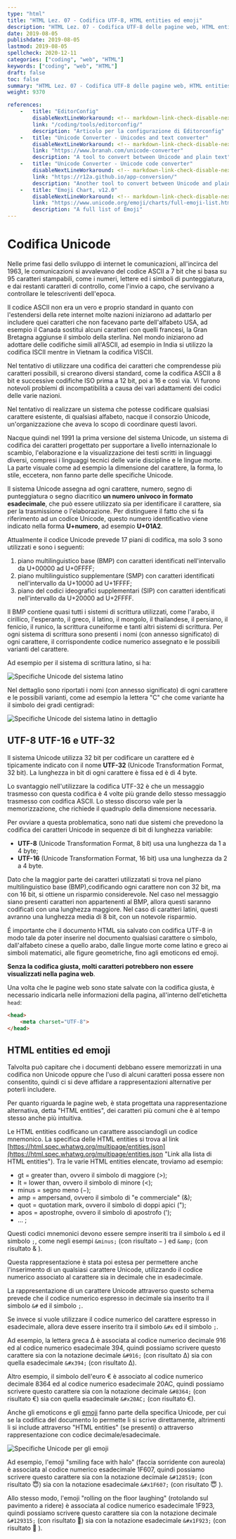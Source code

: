 ```yaml
---
type: "html"
title: "HTML Lez. 07 - Codifica UTF-8, HTML entities ed emoji"
description: "HTML Lez. 07 - Codifica UTF-8 delle pagine web, HTML entities ed emoji"
date: 2019-08-05
publishdate: 2019-08-05
lastmod: 2019-08-05
spellcheck: 2020-12-11
categories: ["coding", "web", "HTML"]
keywords: ["coding", "web", "HTML"]
draft: false
toc: false
summary: "HTML Lez. 07 - Codifica UTF-8 delle pagine web, HTML entities ed emoji"
weight: 9370

references:
    -   title: "EditorConfig"
        disableNextLineWorkaround: <!-- markdown-link-check-disable-next-line -->
        link: "/coding/tools/editorconfig/"
        description: "Articolo per la configurazione di Editorconfig"
    -   title: "Unicode Converter - Unicodes and text converter"
        disableNextLineWorkaround: <!-- markdown-link-check-disable-next-line -->
        link: "https://www.branah.com/unicode-converter"
        description: "A tool to convert between Unicode and plain text"
    -   title: "Unicode Converter - Unicode code converter"
        disableNextLineWorkaround: <!-- markdown-link-check-disable-next-line -->
        link: "https://r12a.github.io/app-conversion/"
        description: "Another tool to convert between Unicode and plain text"
    -   title: "Emoji Chart, v12.0"
        disableNextLineWorkaround: <!-- markdown-link-check-disable-next-line -->
        link: "https://www.unicode.org/emoji/charts/full-emoji-list.html"
        description: "A full list of Emoji"
---
```


# Codifica Unicode

Nelle prime fasi dello sviluppo di internet le comunicazioni, all'incirca del 1963, le comunicazioni si avvalevano del codice ASCII a 7 bit che si basa su 95 caratteri stampabili, come i numeri, lettere ed i simboli di punteggiatura, e dai restanti caratteri di controllo, come l'invio a capo, che servivano a controllare le telescriventi dell'epoca.

Il codice ASCII non era un vero e proprio standard in quanto con l'estendersi della rete internet molte nazioni iniziarono ad adattarlo per includere quei caratteri che non facevano parte dell'alfabeto USA, ad esempio il Canada sostituì alcuni caratteri con quelli francesi, la Gran Bretagna aggiunse il simbolo della sterlina. Nel mondo iniziarono ad adottare delle codifiche simili all'ASCII, ad esempio in India si utilizzo la codifica ISCII mentre in Vietnam la codifica VISCII.

Nel tentativo di utilizzare una codifica dei caratteri che comprendesse più caratteri possibili, si crearono diversi standard, come la codifica ASCII a 8 bit e successive codifiche ISO prima a 12 bit, poi a 16 e così via. Vi furono notevoli problemi di incompatibilità a causa dei vari adattamenti dei codici delle varie nazioni.

Nel tentativo di realizzare un sistema che potesse codificare qualsiasi carattere esistente, di qualsiasi alfabeto, nacque il consorzio Unicode, un'organizzazione che aveva lo scopo di coordinare questi lavori.

Nacque quindi nel 1991 la prima versione del sistema Unicode, un sistema di codifica dei caratteri progettato per supportare a livello internazionale lo scambio, l'elaborazione e la visualizzazione dei testi scritti in linguaggi diversi, compresi i linguaggi tecnici delle varie discipline e le lingue morte. La parte visuale come ad esempio la dimensione del carattere, la forma, lo stile, eccetera, non fanno parte delle specifiche Unicode.

Il sistema Unicode assegna ad ogni carattere, numero, segno di punteggiatura o segno diacritico **un numero univoco in formato esadecimale**, che può essere utilizzato sia per identificare il carattere, sia per la trasmissione o l'elaborazione. Per distinguere il fatto che si fa riferimento ad un codice Unicode, questo numero identificativo viene indicato nella forma **U+numero**, ad esempio **U+01A2**.

Attualmente il codice Unicode prevede 17 piani di codifica, ma solo 3 sono utilizzati e sono i seguenti:

1. piano multilinguistico base (BMP) con caratteri identificati nell'intervallo da U+00000 ad U+0​FFFF;
2. piano multilinguistico supplementare (SMP) con caratteri identificati nell'intervallo da U+10000 ad U+1FFFF;
3. piano del codici ideografici supplementari (SIP) con caratteri identificati nell'intervallo da U+20000 ad U+2FFFF.

Il BMP contiene quasi tutti i sistemi di scrittura utilizzati, come l'arabo, il cirillico, l'esperanto, il greco, il latino, il mongolo, il thailandese, il persiano, il fenicio, il runico, la scrittura cuneiforme e tanti altri sistemi di scrittura. Per ogni sistema di scrittura sono presenti i nomi (con annesso significato) di ogni carattere, il corrispondente codice numerico assegnato e le possibili varianti del carattere.

Ad esempio per il sistema di scrittura latino, si ha:

![Specifiche Unicode del sistema latino](/static/coding/web/html/unicode-basic-latin.png "Le Specifiche Unicode associano ad ogni carattere del sistema latino un codice univoco")

Nel dettaglio sono riportati i nomi (con annesso significato) di ogni carattere e le possibili varianti, come ad esempio la lettera "C" che come variante ha il simbolo dei gradi centigradi:

![Specifiche Unicode del sistema latino in dettaglio](/static/coding/web/html/unicode-basic-latin-details.png "Le Specifiche Unicode indicano il nome di ogni carattere e le possibili varianti")

## UTF-8 UTF-16 e UTF-32

Il sistema Unicode utilizza 32 bit per codificare un carattere ed è tipicamente indicato con il nome **UTF-32** (Unicode Transformation Format, 32 bit). La lunghezza in bit di ogni carattere è fissa ed è di 4 byte.

Lo svantaggio nell'utilizzare la codifica UTF-32 è che un messaggio trasmesso con questa codifica è 4 volte più grande dello stesso messaggio trasmesso con codifica ASCII. Lo stesso discorso vale per la memorizzazione, che richiede il quadruplo della dimensione necessaria.

Per ovviare a questa problematica, sono nati due sistemi che prevedono la codifica dei caratteri Unicode in sequenze di bit di lunghezza variabile:

- **UTF-8** (Unicode Transformation Format, 8 bit) usa una lunghezza da 1 a 4 byte;
- **UTF-16** (Unicode Transformation Format, 16 bit) usa una lunghezza da 2 a 4 byte.

Dato che la maggior parte dei caratteri utilizzatati si trova nel piano multilinguistico base (BMP),codificando ogni carattere non con 32 bit, ma con 16 bit, si ottiene un risparmio considerevole. Nel caso nel messaggio siano presenti caratteri non appartenenti al BMP, allora questi saranno codificati con una lunghezza maggiore. Nel caso di caratteri latini, questi avranno una lunghezza media di 8 bit, con un notevole risparmio.

É importante che il documento HTML sia salvato con codifica UTF-8 in modo tale da poter inserire nel documento qualsiasi carattere o simbolo, dall'alfabeto cinese a quello arabo, dalle lingue morte come latino e greco ai simboli matematici, alle figure geometriche, fino agli emoticons ed emoji.

**Senza la codifica giusta, molti caratteri potrebbero non essere visualizzati nella pagina web**.

Una volta che le pagine web sono state salvate con la codifica giusta, è necessario indicarla nelle informazioni della pagina, all'interno dell'etichetta ``head``:

```html
<head>
    <meta charset="UTF-8">
</head>
```

## HTML entities ed emoji

Talvolta può capitare che i documenti debbano essere memorizzati in una codifica non Unicode oppure che l'uso di alcuni caratteri possa essere non consentito, quindi ci si deve affidare a rappresentazioni alternative per poterli includere.

Per quanto riguarda le pagine web, è stata progettata una rappresentazione alternativa, detta "HTML entities", dei caratteri più comuni che è al tempo stesso anche più intuitiva.

Le HTML entities codificano un carattere associandogli un codice mnemonico. La specifica delle HTML entities si trova al link [https://html.spec.whatwg.org/multipage/entities.json](https://html.spec.whatwg.org/multipage/entities.json "Link alla lista di HTML entities"). Tra le varie HTML entities elencate, troviamo ad esempio:

- gt = greater than, ovvero il simbolo di maggiore (&gt;);
- lt = lower than, ovvero il simbolo di minore (&lt;);
- minus = segno meno (&minus;);
- amp = ampersand, ovvero il simbolo di "e commerciale" (&amp;);
- quot = quotation mark, ovvero il simbolo di doppi apici (&quot;);
- apos = apostrophe, ovvero il simbolo di apostrofo (&apos;);
- … ;

Questi codici mnemonici devono essere sempre inseriti tra il simbolo ``&`` ed il simbolo ``;``, come negli esempi ``&minus;`` (con risultato &minus; <!-- − -->) ed ``&amp;`` (con risultato &amp; <!-- & -->).

Questa rappresentazione è stata poi estesa per permettere anche l'inserimento di un qualsiasi carattere Unicode, utilizzando il codice numerico associato al carattere sia in decimale che in esadecimale.

La rappresentazione di un carattere Unicode attraverso questo schema prevede che il codice numerico espresso in decimale sia inserito tra il simbolo ``&#`` ed il simbolo ``;``.

Se invece si vuole utilizzare il codice numerico del carattere espresso in esadecimale, allora deve essere inserito tra il simbolo ``&#x`` ed il simbolo ``;``.

Ad esempio, la lettera greca &Delta; <!-- Δ --> è associata al codice numerico decimale 916 ed al codice numerico esadecimale 394, quindi possiamo scrivere questo carattere sia con la notazione decimale ``&#916;`` (con risultato &#916;) sia con quella esadecimale ``&#x394;`` (con risultato &#x394;).

Altro esempio, il simbolo dell'euro &euro; <!-- € --> è associato al codice numerico decimale 8364 ed al codice numerico esadecimale 20AC, quindi possiamo scrivere questo carattere sia con la notazione decimale ``&#8364;`` (con risultato &#8364;) sia con quella esadecimale ``&#x20AC;`` (con risultato &#x20AC;).

Anche gli emoticons e gli
[emoji](https://www.unicode.org/emoji/charts/full-emoji-list.html "Link alle specifiche degli emoji")
fanno parte della specifica Unicode, per cui se la codifica del documento lo permette li si scrive direttamente, altrimenti li si include attraverso "HTML entities" (se presenti) o attraverso rappresentazione con codice decimale/esadecimale.

![Specifiche Unicode per gli emoji](/static/coding/web/html/unicode-emoji.png "Le Specifiche Unicode associano ad ogni emoji un codice univoco, un nome (con annesso significato) e visualizzano le possibili varianti")

Ad esempio, l'emoji "smiling face with halo" (faccia sorridente con aureola) è associata al codice numerico esadecimale 1F607, quindi possiamo scrivere questo carattere sia con la notazione decimale ``&#128519;`` (con risultato &#128519;) sia con la notazione esadecimale ``&#x1F607;`` (con risultato &#x1F607; <!-- 😇 -->).

Allo stesso modo, l'emoji "rolling on the floor laughing" (rotolando sul pavimento a ridere) è associata al codice numerico esadecimale 1F923, quindi possiamo scrivere questo carattere sia con la notazione decimale ``&#129315;`` (con risultato &#129315;) sia con la notazione esadecimale ``&#x1F923;`` (con risultato &#x1F923; <!-- 🤣 -->).
